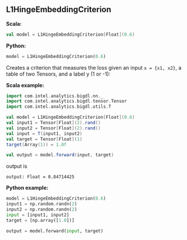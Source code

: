 ## L1HingeEmbeddingCriterion ##

**Scala:**
```scala
val model = L1HingeEmbeddingCriterion[Float](0.6)
```
**Python:**
```python
model = L1HingeEmbeddingCriterion(0.6)
```

Creates a criterion that measures the loss given an input ``` x = {x1, x2} ```,
a table of two Tensors, and a label y (1 or -1):

**Scala example:**
```scala
import com.intel.analytics.bigdl.nn._
import com.intel.analytics.bigdl.tensor.Tensor
import com.intel.analytics.bigdl.utils.T

val model = L1HingeEmbeddingCriterion[Float](0.6)
val input1 = Tensor[Float](2).rand()
val input2 = Tensor[Float](2).rand()
val input = T(input1, input2)
val target = Tensor[Float](1)
target(Array(1)) = 1.0f

val output = model.forward(input, target)
```
output is
```
output: Float = 0.84714425
```

**Python example:**
```python
model = L1HingeEmbeddingCriterion(0.6)
input1 = np.random.randn(2)
input2 = np.random.randn(2)
input = [input1, input2]
target = [np.array([1.0])]

output = model.forward(input, target)
```
